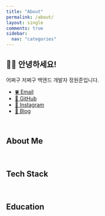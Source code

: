 ```yaml
---
title: "About"
permalink: /about/
layout: single
comments: true
sidebar:
  nav: "categories"
---
```



## 🙇🏻 안녕하세요!

어쩌구 저쩌구 백엔드 개발자 정원준입니다.

- <a href="mailto:won4885.dev@gmail.com">🍀 Email
- <a href="https://github.com/won4885">🍖 GitHub</a>
- <a href="https://instagram.com/coded1ary">🐳 Instagram</a>
- <a href="https://instagram.com/coded1ary">🍙 Blog</a>

<br>

## About Me

<br>

## Tech Stack

<br>

## Education
